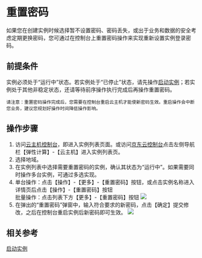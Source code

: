 # 重置密码

如果您在创建实例时候选择暂不设置密码、密码丢失，或出于业务和数据的安全考虑定期更换密码，您可通过在控制台上重置密码操作来实现重新设置实例登录密码。

## 前提条件

实例必须处于“运行中”状态。若实例处于“已停止”状态，请先操作[启动实例](Start-Instance.md)；若实例处于其他非稳定状态，还请等待前序操作执行完成后再操作重置密码。
	
	请注意：重置密码操作完成后，您需要在控制台重启云主机才能使新密码生效。重启操作会中断您业务，建议您规划好操作时间降低操作影响。

## 操作步骤
1. 访问[云主机控制台](https://cns-console.jdcloud.com/host/compute/list)，即进入实例列表页面。或访问[京东云控制台](https://console.jdcloud.com)点击左侧导航栏【弹性计算】-【云主机】进入实例列表页。
2. 选择地域。
3. 在实例列表中选择需要重置密码的实例，确认其状态为“运行中”。如果需要同时操作多台实例，可通过多选实现。
4. 单台操作：点击【操作】-【更多】-【重置密码】按钮，或点击实例名称进入详情页后点击【操作】-【重置密码】按钮
<br>批量操作：点击列表下方【更多】-【重置密码】按钮
![](../../../../../image/vm/resetpassword1.png)
5. 在弹出的“重置密码”弹窗中，输入符合要求的新密码，点击【确定】提交修改，之后在控制台重启实例后新密码即可生效。
![](../../../../../image/vm/resetpassword2.png)

## 相关参考

[启动实例](Start-Instance.md)
